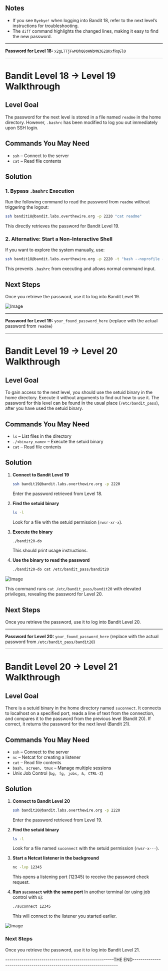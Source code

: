 ## Notes
- If you see `Byebye!` when logging into Bandit 18, refer to the next level’s instructions for troubleshooting.
- The `diff` command highlights the changed lines, making it easy to find the new password.

---
**Password for Level 18:** `x2gLTTjFwMOhQ8oWNbMN362QKxfRqGlO`

---

# Bandit Level 18 → Level 19 Walkthrough

## Level Goal
The password for the next level is stored in a file named `readme` in the home directory. However, `.bashrc` has been modified to log you out immediately upon SSH login.

## Commands You May Need
- `ssh` – Connect to the server
- `cat` – Read file contents

## Solution
### 1. **Bypass `.bashrc` Execution**
Run the following command to read the password from `readme` without triggering the logout:
```sh
ssh bandit18@bandit.labs.overthewire.org -p 2220 "cat readme"
```
This directly retrieves the password for Bandit Level 19.

### 2. **Alternative: Start a Non-Interactive Shell**
If you want to explore the system manually, use:
```sh
ssh bandit18@bandit.labs.overthewire.org -p 2220 -t "bash --noprofile --norc"
```
This prevents `.bashrc` from executing and allows normal command input.

## Next Steps
Once you retrieve the password, use it to log into Bandit Level 19.

![Image](https://github.com/user-attachments/assets/67098efe-b93e-48e1-bc20-7244b8d84585)

---
**Password for Level 19:** `your_found_password_here` (replace with the actual password from `readme`)



---


# Bandit Level 19 → Level 20 Walkthrough

## Level Goal
To gain access to the next level, you should use the setuid binary in the home directory. Execute it without arguments to find out how to use it. The password for this level can be found in the usual place (`/etc/bandit_pass`), after you have used the setuid binary.

## Commands You May Need
- `ls` – List files in the directory
- `./<binary_name>` – Execute the setuid binary
- `cat` – Read file contents

## Solution
1. **Connect to Bandit Level 19**
   ```sh
   ssh bandit19@bandit.labs.overthewire.org -p 2220
   ```
   Enter the password retrieved from Level 18.

2. **Find the setuid binary**
   ```sh
   ls -l
   ```
   Look for a file with the setuid permission (`rwsr-xr-x`).

3. **Execute the binary**
   ```sh
   ./bandit20-do
   ```
   This should print usage instructions.

4. **Use the binary to read the password**
   ```sh
   ./bandit20-do cat /etc/bandit_pass/bandit20
   ```
![Image](https://github.com/user-attachments/assets/c950f3e7-c918-4529-8c5f-67acc0340689)
   
   This command runs `cat /etc/bandit_pass/bandit20` with elevated privileges, revealing the password for Level 20.
   

## Next Steps
Once you retrieve the password, use it to log into Bandit Level 20.

---
**Password for Level 20:** `your_found_password_here` (replace with the actual password from `/etc/bandit_pass/bandit20`)

---

# Bandit Level 20 → Level 21 Walkthrough

## Level Goal
There is a setuid binary in the home directory named `suconnect`. It connects to localhost on a specified port, reads a line of text from the connection, and compares it to the password from the previous level (Bandit 20). If correct, it returns the password for the next level (Bandit 21).

## Commands You May Need
- `ssh` – Connect to the server
- `nc` – Netcat for creating a listener
- `cat` – Read file contents
- `bash, screen, tmux` – Manage multiple sessions
- Unix Job Control (`bg, fg, jobs, &, CTRL-Z`)

## Solution
1. **Connect to Bandit Level 20**
   ```sh
   ssh bandit20@bandit.labs.overthewire.org -p 2220
   ```
   Enter the password retrieved from Level 19.

2. **Find the setuid binary**
   ```sh
   ls -l
   ```
   Look for a file named `suconnect` with the setuid permission (`rwsr-x---`).

3. **Start a Netcat listener in the background**
   ```sh
   nc -lvp 12345
   ```
   This opens a listening port (12345) to receive the password check request.

4. **Run `suconnect` with the same port**
   In another terminal (or using job control with `&`):
   ```sh
   ./suconnect 12345
   ```
   This will connect to the listener you started earlier.

   
![Image](https://github.com/user-attachments/assets/c1d35cc1-0443-46e4-99a3-a19f6035117c)



### Next Steps

Once you retrieve the password, use it to log into Bandit Level 21.



------------------------------------------------------THE END----------------------------------------------------------------------
